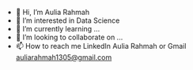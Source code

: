 - 👋 Hi, I’m Aulia Rahmah
- 👀 I’m interested in Data Science
- 🌱 I’m currently learning ...
- 💞️ I’m looking to collaborate on ...
- 📫 How to reach me LinkedIn Aulia Rahmah or Gmail auliarahmah1305@gmail.com

<!---
aulia1305/aulia1305 is a ✨ special ✨ repository because its `README.md` (this file) appears on your GitHub profile.
You can click the Preview link to take a look at your changes.
--->
